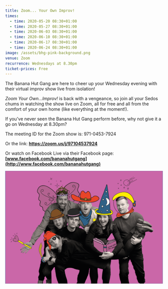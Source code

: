 ```yaml
---
title: Zoom... Your Own Improv!
times:
  - time: 2020-05-20 08:30+01:00
  - time: 2020-05-27 08:30+01:00
  - time: 2020-06-03 08:30+01:00
  - time: 2020-06-10 08:30+01:00
  - time: 2020-06-17 08:30+01:00
  - time: 2020-06-24 08:30+01:00
image: /assets/bhg-pink-background.png
venue: Zoom
recurrence: Wednesdays at 8.30pm
ticket-prices: Free
---
```

The Banana Hut Gang are here to cheer up your Wednesday evening with their virtual improv show live from isolation!

*Zoom Your Own...Improv!* is back with a vengeance, so join all your Sedos chums in watching the show live on Zoom, all for free and all from the comfort of your own home (like everything at the moment!). 

If you've never seen the Banana Hut Gang perform before, why not give it a go on Wednesday at 8.30pm?

The meeting ID for the Zoom show is: 971-0453-7924 

Or the link: **<https://zoom.us/j/97104537924>**

Or watch on Facebook Live via their Facebook page: **[www.facebook.com/bananahutgang](http://www.facebook.com/bananahutgang)**

![](/assets/bhg-pink-background.png)